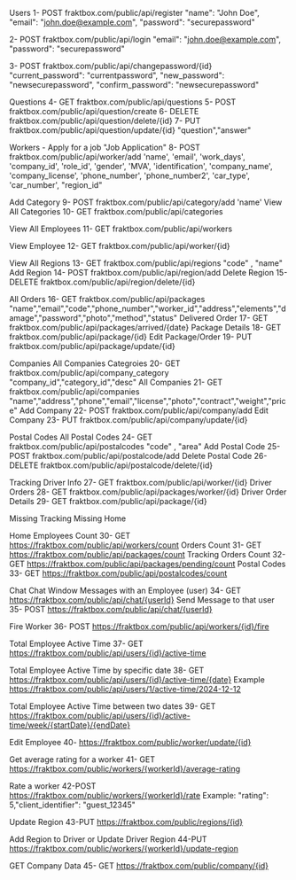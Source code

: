 
Users
1- POST fraktbox.com/public/api/register
 "name": "John Doe",
  "email": "john.doe@example.com",
  "password": "securepassword"

2- POST fraktbox.com/public/api/login
  "email": "john.doe@example.com",
  "password": "securepassword"

3- POST fraktbox.com/public/api/changepassword/{id}
"current_password": "currentpassword",
  "new_password": "newsecurepassword",
  "confirm_password": "newsecurepassword"

Questions
4- GET fraktbox.com/public/api/questions
5- POST fraktbox.com/public/api/question/create
6- DELETE fraktbox.com/public/api/question/delete/{id}
7- PUT fraktbox.com/public/api/question/update/{id}
"question","answer"

Workers - Apply for a job "Job Application"
8- POST fraktbox.com/public/api/worker/add
        'name',
        'email',
        'work_days',
        'company_id',
        'role_id',
        'gender',
        'MVA',
        'identification',
        'company_name',
        'company_license',
        'phone_number',
        'phone_number2',
        'car_type',
        'car_number',
        "region_id"

Add Category
9- POST fraktbox.com/public/api/category/add
	'name'
View All Categories
10- GET fraktbox.com/public/api/categories


View All Employees
11- GET fraktbox.com/public/api/workers

View Employee
12- GET fraktbox.com/public/api/worker/{id}

View All Regions
13- GET fraktbox.com/public/api/regions
   "code" , "name"
Add Region
14- POST fraktbox.com/public/api/region/add
Delete Region
15- DELETE fraktbox.com/public/api/region/delete/{id}


All Orders
16- GET fraktbox.com/public/api/packages
"name","email","code","phone_number","worker_id","address","elements","damage","password","photo","method","status"
Delivered Order
17- GET fraktbox.com/public/api/packages/arrived/{date}
Package Details
18- GET fraktbox.com/public/api/package/{id}
Edit Package/Order
19- PUT fraktbox.com/public/api/package/update/{id}

Companies
All Companies Categroies
20- GET fraktbox.com/public/api/company_category
"company_id","category_id","desc"
All Companies
21- GET fraktbox.com/public/api/companies
 "name","address","phone","email","license","photo","contract","weight","price"
Add Company
22- POST fraktbox.com/public/api/company/add
Edit Company
23- PUT  fraktbox.com/public/api/company/update/{id}



Postal Codes
All Postal Codes
24- GET fraktbox.com/public/api/postalcodes
  "code" , "area"
Add Postal Code
25- POST fraktbox.com/public/api/postalcode/add
Delete Postal Code
26- DELETE fraktbox.com/public/api/postalcode/delete/{id}

Tracking
Driver Info
27- GET fraktbox.com/public/api/worker/{id}
Driver Orders
28- GET fraktbox.com/public/api/packages/worker/{id}
Driver Order Details
29-  GET fraktbox.com/public/api/package/{id}

Missing Tracking
Missing Home

Home
Employees Count
30- GET https://fraktbox.com/public/api/workers/count
Orders Count
31- GET https://fraktbox.com/public/api/packages/count
Tracking Orders Count
32- GET https://fraktbox.com/public/api/packages/pending/count
Postal Codes
33- GET https://fraktbox.com/public/api/postalcodes/count

Chat
Chat Window Messages with an Employee (user)
34- GET https://fraktbox.com/public/api/chat/{userId}
Send Message to that user
35- POST https://fraktbox.com/public/api/chat/{userId}

Fire Worker
36- POST https://fraktbox.com/public/api/workers/{id}/fire


Total Employee Active Time
37- GET https://fraktbox.com/public/api/users/{id}/active-time

Total Employee Active Time by specific date
38- GET https://fraktbox.com/public/api/users/{id}/active-time/{date}
Example https://fraktbox.com/public/api/users/1/active-time/2024-12-12

Total Employee Active Time between two dates
39- GET https://fraktbox.com/public/api/users/{id}/active-time/week/{startDate}/{endDate}

Edit Employee
40- https://fraktbox.com/public/worker/update/{id}

Get average rating for a worker
41- GET https://fraktbox.com/public/workers/{workerId}/average-rating

Rate a worker
42-POST https://fraktbox.com/public/workers/{workerId}/rate
  Example:
  "rating": 5,"client_identifier": "guest_12345"

Update Region
43-PUT https://fraktbox.com/public/regions/{id}

Add Region to Driver or Update Driver Region
44-PUT https://fraktbox.com/public/workers/{workerId}/update-region

GET Company Data
45- GET https://fraktbox.com/public/company/{id}